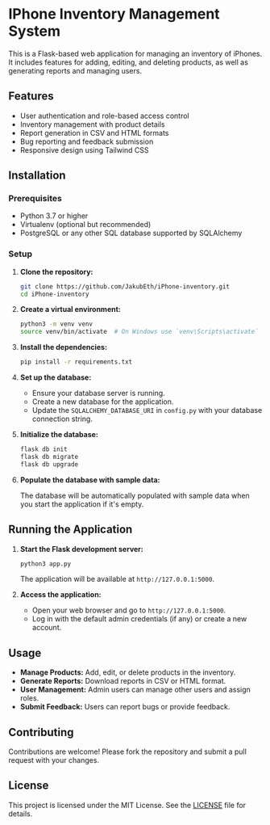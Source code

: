 # IPhone Inventory Management System

This is a Flask-based web application for managing an inventory of iPhones. It includes features for adding, editing, and deleting products, as well as generating reports and managing users.

## Features

- User authentication and role-based access control
- Inventory management with product details
- Report generation in CSV and HTML formats
- Bug reporting and feedback submission
- Responsive design using Tailwind CSS

## Installation

### Prerequisites

- Python 3.7 or higher
- Virtualenv (optional but recommended)
- PostgreSQL or any other SQL database supported by SQLAlchemy

### Setup

1. **Clone the repository:**

   ```bash
   git clone https://github.com/JakubEth/iPhone-inventory.git
   cd iPhone-inventory
   ```

2. **Create a virtual environment:**

   ```bash
   python3 -m venv venv
   source venv/bin/activate  # On Windows use `venv\Scripts\activate`
   ```

3. **Install the dependencies:**

   ```bash
   pip install -r requirements.txt
   ```

4. **Set up the database:**

   - Ensure your database server is running.
   - Create a new database for the application.
   - Update the `SQLALCHEMY_DATABASE_URI` in `config.py` with your database connection string.

5. **Initialize the database:**

   ```bash
   flask db init
   flask db migrate
   flask db upgrade
   ```

6. **Populate the database with sample data:**

   The database will be automatically populated with sample data when you start the application if it's empty.

## Running the Application

1. **Start the Flask development server:**

   ```bash
   python3 app.py
   ```

   The application will be available at `http://127.0.0.1:5000`.

2. **Access the application:**

   - Open your web browser and go to `http://127.0.0.1:5000`.
   - Log in with the default admin credentials (if any) or create a new account.

## Usage

- **Manage Products:** Add, edit, or delete products in the inventory.
- **Generate Reports:** Download reports in CSV or HTML format.
- **User Management:** Admin users can manage other users and assign roles.
- **Submit Feedback:** Users can report bugs or provide feedback.

## Contributing

Contributions are welcome! Please fork the repository and submit a pull request with your changes.

## License

This project is licensed under the MIT License. See the [LICENSE](LICENSE) file for details.
